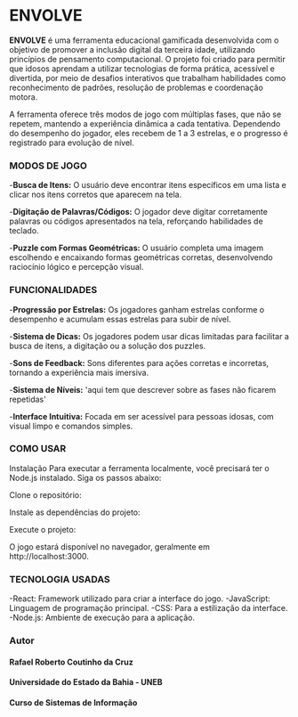 # **ENVOLVE**

**ENVOLVE** é uma ferramenta educacional gamificada desenvolvida com o objetivo de promover a inclusão digital da terceira idade, utilizando princípios de pensamento computacional. O projeto foi criado para permitir que idosos aprendam a utilizar tecnologias de forma prática, acessível e divertida, por meio de desafios interativos que trabalham habilidades como reconhecimento de padrões, resolução de problemas e coordenação motora.

A ferramenta oferece três modos de jogo com múltiplas fases, que não se repetem, mantendo a experiência dinâmica a cada tentativa. Dependendo do desempenho do jogador, eles recebem de 1 a 3 estrelas, e o progresso é registrado para evolução de nível.

### **MODOS DE JOGO**

-**Busca de Itens:** O usuário deve encontrar itens específicos em uma lista e clicar nos itens corretos que aparecem na tela.

-**Digitação de Palavras/Códigos:** O jogador deve digitar corretamente palavras ou códigos apresentados na tela, reforçando habilidades de teclado.

-**Puzzle com Formas Geométricas:** O usuário completa uma imagem escolhendo e encaixando formas geométricas corretas, desenvolvendo raciocínio lógico e percepção visual.

### **FUNCIONALIDADES**

-**Progressão por Estrelas:** Os jogadores ganham estrelas conforme o desempenho e acumulam essas estrelas para subir de nível.

-**Sistema de Dicas:** Os jogadores podem usar dicas limitadas para facilitar a busca de itens, a digitação ou a solução dos puzzles.

-**Sons de Feedback:** Sons diferentes para ações corretas e incorretas, tornando a experiência mais imersiva.

-**Sistema de Níveis:** 'aqui tem que descrever sobre as fases não ficarem repetidas'

-**Interface Intuitiva:** Focada em ser acessível para pessoas idosas, com visual limpo e comandos simples.

### **COMO USAR**

Instalação
Para executar a ferramenta localmente, você precisará ter o Node.js instalado. Siga os passos abaixo:

Clone o repositório:

Instale as dependências do projeto:

Execute o projeto:

O jogo estará disponível no navegador, geralmente em http://localhost:3000.

### **TECNOLOGIA USADAS**

-React: Framework utilizado para criar a interface do jogo.
-JavaScript: Linguagem de programação principal.
-CSS: Para a estilização da interface.
-Node.js: Ambiente de execução para a aplicação.


### Autor
#### Rafael Roberto Coutinho da Cruz
#### Universidade do Estado da Bahia - UNEB
#### Curso de Sistemas de Informação


